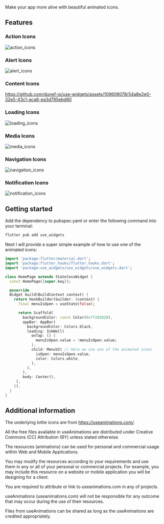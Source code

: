 Make your app more alive with beautiful animated icons.

## Features

### Action Icons

![action_icons](https://github.com/dunef-io/use-widgets/assets/109608078/787db31a-4fa5-47f6-9763-4b77a7e2d850)


### Alert Icons

![alert_icons](https://github.com/dunef-io/use-widgets/assets/109608078/c6a7bd30-82e6-439e-a299-867b4d578ec1)


### Content Icons

https://github.com/dunef-io/use-widgets/assets/109608078/54a8e2e0-32e5-43c1-aca6-ea3d795ebd60


### Loading Icons

![loading_icons](https://github.com/dunef-io/use-widgets/assets/109608078/90d95751-2344-4c6c-8a7f-d596fafc7bb5)


### Media Icons

![media_icons](https://github.com/dunef-io/use-widgets/assets/109608078/ffeb5328-9732-4237-95f5-c52b513940d6)


### Navigation Icons

![navigation_icons](https://github.com/dunef-io/use-widgets/assets/109608078/ad6a4c6c-1a92-4628-8fd0-b7e68d287dd8)


### Notification Icons

![notification_icons](https://github.com/dunef-io/use-widgets/assets/109608078/36cba6dc-d4ec-4913-aa2e-1c68ac53a764)


## Getting started

Add the dependency to pubspec.yaml or enter the following command into your terminal:

```bash
flutter pub add use_widgets
```

Next I will provide a super simple example of how to use one of the animated icons:
```dart
import 'package:flutter/material.dart';
import 'package:flutter_hooks/flutter_hooks.dart';
import 'package:use_widgets/use_widgets/use_widgets.dart';

class HomePage extends StatelessWidget {
  const HomePage({super.key});

  @override
  Widget build(BuildContext context) {
    return HookBuilder(builder: (context) {
      final menuIsOpen = useState(false);

      return Scaffold(
        backgroundColor: const Color(0xff202020),
        appBar: AppBar(
          backgroundColor: Colors.black,
          leading: InkWell(
            onTap: () {
              menuIsOpen.value = !menuIsOpen.value;
            },
            child: MenuV2( // Here we use one of the animated icons
              isOpen: menuIsOpen.value,
              color: Colors.white,
            ),
          ),
        ),
        body: Center(),
     ),
    }),
  }
}

```

## Additional information

The underlying lottie icons are from https://useanimations.com/.

All the free files available in useAnimations are distributed under Creative Commons (CC) Attribution (BY) unless stated otherwise.

The resources (animations) can be used for personal and commercial usage within Web and Mobile Applications.

You may modify the resources according to your requirements and use them in any or all of your personal or commercial projects. For example, you may include this resource on a website or mobile application you will be designing for a client.

You are required to attribute or link to useanimations.com in any of projects.

useAnimations (useanimations.com) will not be responsible for any outcome that may occur during the use of their resources.

Files from useAnimations can be shared as long as the useAnimations are credited appropriately.
